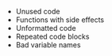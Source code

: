 * Unused code
*  Functions with side effects
* Unformatted code
* Repeated code blocks
* Bad variable names
